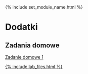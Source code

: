 {% include set_module_name.html %}

# Dodatki
## Zadania domowe
<div>
    <p class="view"><a href="{{ site.baseurl }}/dodatki/zadanie-dowmowe1.md">Zadanie domowe 1</p>
</div>
{% include lab_files.html %}



